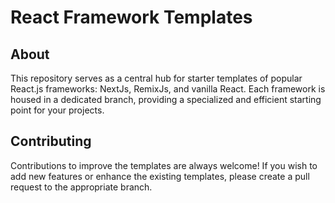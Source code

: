 # React Framework Templates

## About

This repository serves as a central hub for starter templates of popular React.js frameworks: NextJs, RemixJs, and vanilla React. Each framework is housed in a dedicated branch, providing a specialized and efficient starting point for your projects.

[//]: # ()
[//]: # (## Repository Structure)

[//]: # ()
[//]: # (The repository is divided into three main branches, each containing a specific framework's template:)

[//]: # (- `nestjs` branch: Template for NestJS framework.)
[//]: # (- `expressjs` branch: Template for ExpressJS framework.)
[//]: # (- `fastify` branch: Template for Fastify framework.)

[//]: # (## How to Use)

[//]: # ()
[//]: # (To use a specific template, first clone this repository, then switch to the desired framework's branch.)

[//]: # ()
[//]: # (```bash)

[//]: # (git clone https://github.com/your-username/node-framework-templates.git)

[//]: # (cd node-framework-templates)

[//]: # (git checkout [branch-name])

[//]: # (```)

[//]: # ()
[//]: # (Replace `[branch-name]` with `nestjs`, `expressjs`, or `fastify`, as needed.)

[//]: # ()
[//]: # (### NestJS Template)

[//]: # ()
[//]: # (This project uses lot of stuff as:)

[//]: # ()
[//]: # (- [Typescript]&#40;https://www.typescriptlang.org/&#41;)

[//]: # (- [NestJs]&#40;https://nestjs.com/&#41;)

[//]: # (- [Graphql]&#40;https://graphql.org/&#41;)

[//]: # (- [Prisma]&#40;https://www.prisma.io/&#41;)

[//]: # (- [Eslint]&#40;https://eslint.org/&#41;)

[//]: # (- [Prettier]&#40;https://prettier.io/&#41;)

[//]: # (- [Jest]&#40;https://jestjs.io/&#41;)

[//]: # (- [Husky]&#40;https://github.com/typicode/husky&#41;)

[//]: # ()
[//]: # (### ExpressJS Template)

[//]: # ()
[//]: # (This project uses lot of stuff as:)

[//]: # ()
[//]: # (- [Typescript]&#40;https://www.typescriptlang.org/&#41;)

[//]: # (- [Express]&#40;https://expressjs.com/&#41;)

[//]: # (- [Biome]&#40;https://biomejs.dev/&#41;)

[//]: # ()
[//]: # (### Fastify Template)

[//]: # ()
[//]: # (This project uses lot of stuff as:)

[//]: # ()
[//]: # (- [Typescript]&#40;https://www.typescriptlang.org/&#41;)

[//]: # (- [Fastify]&#40;https://www.fastify.io/&#41;)

[//]: # (- [Biome]&#40;https://biomejs.dev/&#41;)

## Contributing

Contributions to improve the templates are always welcome! If you wish to add new features or enhance the existing templates, please create a pull request to the appropriate branch.

[//]: # (## License)

[//]: # ()
[//]: # (This project is under the [MIT License ©]&#40;https://github.com/vinicius-arcanjo/node-templates/blob/main/LICENSE.md&#41;. See the `LICENSE` file in each branch for more details.)
